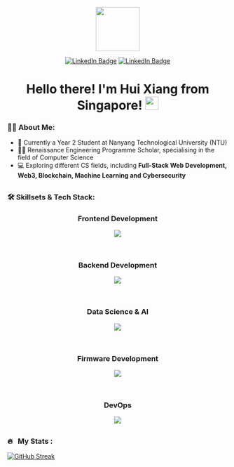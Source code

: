 <div align="center">
  <p><img src="https://media.giphy.com/media/KzJkzjggfGN5Py6nkT/giphy.gif" width="100"/></p>
  <a href="https://www.linkedin.com/in/hui-xiang/"><img src="https://img.shields.io/badge/LinkedIn-blue?style=for-the-badge&logo=linkedin&logoColor=white" alt="LinkedIn Badge"/></a>
  <a href="mailto: chayhuixiang@gmail.com"><img src="https://img.shields.io/badge/Gmail-D14836?style=for-the-badge&logo=gmail&logoColor=white" alt="LinkedIn Badge"/></a>
  <div>
    <img src="https://komarev.com/ghpvc/?username=chayhuixiang&style=flat-square&color=green" alt=""/>
  </div>
  <h1>
    Hello there! I'm Hui Xiang from Singapore!
    <img src="https://media.giphy.com/media/hvRJCLFzcasrR4ia7z/giphy.gif" width="30px"/>
  </h1>
</div>

### 👨‍💻 About Me:
- 🏫 Currently a Year 2 Student at Nanyang Technological University (NTU)
- 🧑‍🎓 Renaissance Engineering Programme Scholar, specialising in the field of Computer Science 
- 💻 Exploring different CS fields, including **Full-Stack Web Development, Web3, Blockchain, Machine Learning and Cybersecurity**

##
### 🛠 Skillsets & Tech Stack:

<div align="center">
  <h3>Frontend Development</h3>
  <p>
    <a href="https://skillicons.dev">
      <img src="https://skillicons.dev/icons?i=html,css,js,ts,react,vite,tailwind,bootstrap,materialui,redux,nextjs,flutter,dart,figma" />
    </a>
  </p>
  <br />
  <h3>Backend Development</h3>
  <p>
    <a href="https://skillicons.dev">
      <img src="https://skillicons.dev/icons?i=nodejs,express,sequelize,flask,graphql,apollo,postgres,sqlite,prisma,mongodb,firebase,solidity,ipfs" />
    </a>
  </p>
  <br />
  <h3>Data Science & AI</h3>
  <p>
    <a href="https://skillicons.dev">
      <img src="https://skillicons.dev/icons?i=py,tensorflow,pytorch" />
    </a>
  </p>
  <br />
  <h3>Firmware Development</h3>
  <p>
    <a href="https://skillicons.dev">
      <img src="https://skillicons.dev/icons?i=c,arduino,linux,raspberrypi" />
    </a>
  </p>
  <br />
  <h3>DevOps</h3>
  <p>
    <a href="https://skillicons.dev">
      <img src="https://skillicons.dev/icons?i=git,githubactions,docker,replit,vercel,netlify,gcp,aws" />
    </a>
  </p>
</div>

##

### 🔥 &nbsp; My Stats :
[![GitHub Streak](http://github-readme-streak-stats.herokuapp.com?user=chayhuixiang&theme=dark&background=000000)](https://git.io/streak-stats)

<!-- [![Top Langs](https://github-readme-stats.vercel.app/api/top-langs/?username=chayhuixiang&layout=compact&theme=vision-friendly-dark&hide=jupyter%20notebook)](https://github.com/anuraghazra/github-readme-stats) -->
